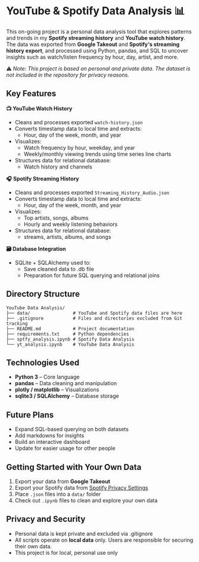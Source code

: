 # **YouTube & Spotify Data Analysis 📊**
This on-going project is a personal data analysis tool that explores patterns and trends in my **Spotify streaming history** and **YouTube watch history**. The data was exported from **Google Takeout** and **Spotify's streaming history export**, and processed using Python, pandas, and SQL to uncover insights such as watch/listen frequency by hour, day, artist, and more.

⚠️ *Note: This project is based on personal and private data. The dataset is not included in the repository for privacy reasons.*

## **Key Features**
**📺 YouTube Watch History**
- Cleans and processes exported `watch-history.json`
- Converts timestamp data to local time and extracts:
    -  Hour, day of the week, month, and year
- Visualizes:
    - Watch frequency by hour, weekday, and year
    - Weekly/monthly viewing trends using time series line charts
- Structures data for relational database:
    - Watch history and channels

**🎧 Spotify Streaming History**
- Cleans and processes exported `Streaming_History_Audio.json`
- Converts timestamp data to local time and extracts:
    -  Hour, day of the week, month, and year
- Visualizes:
    - Top artists, songs, albums
    - Hourly and weekly listening behaviors
- Structures data for relational database:
    - streams, artists, albums, and songs

**🗃️ Database Integration**
- SQLite + SQLAlchemy used to:
    - Save cleaned data to .db file
    - Preparation for future SQL querying and relational joins

## **Directory Structure**
```
YouTube Data Analysis/
├── data/                # YouTube and Spotify data files are here
├── .gitignore           # Files and directories excluded from Git tracking
├── README.md            # Project documentation
├── requirements.txt     # Python dependencies
├── sptfy_analysis.ipynb # Spotify Data Analysis
└── yt_analysis.ipynb    # YouTube Data Analysis
```

## **Technologies Used**
- **Python 3** – Core language
- **pandas** – Data cleaning and manipulation
- **plotly / matplotlib** – Visualizations
- **sqlite3 / SQLAlchemy** – Database storage

## **Future Plans**
- Expand SQL-based querying on both datasets
- Add markdowns for insights
- Build an interactive dashboard
- Update for easier usage for other people

## **Getting Started with Your Own Data**
1. Export your data from **Google Takeout**
2. Export your Spotify data from [Spotify Privacy Settings](https://www.spotify.com/us/account/privacy/)
2. Place `.json` files into a `data/` folder
3. Check out `.ipynb` files to clean and explore your own data

## **Privacy and Security**
- Personal data is kept private and excluded via .gitignore
- All scripts operate on **local data** only. Users are responsible for securing their own data.
- This project is for local, personal use only